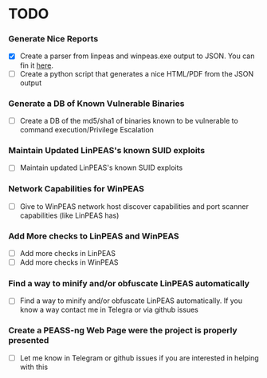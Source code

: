 # TODO

### Generate Nice Reports
- [x] Create a parser from linpeas and winpeas.exe output to JSON. You can fin it [here](https://github.com/carlospolop/PEASS-ng/tree/master/parser).
- [ ] Create a python script that generates a nice HTML/PDF from the JSON output

### Generate a DB of Known Vulnerable Binaries
- [ ] Create a DB of the md5/sha1 of binaries known to be vulnerable to command execution/Privilege Escalation

### Maintain Updated LinPEAS's known SUID exploits 
- [ ] Maintain updated LinPEAS's known SUID exploits 

### Network Capabilities for WinPEAS
- [ ] Give to WinPEAS network host discover capabilities and port scanner capabilities (like LinPEAS has)

### Add More checks to LinPEAS and WinPEAS
- [ ] Add more checks in LinPEAS
- [ ] Add more checks in WinPEAS

### Find a way to minify and/or obfuscate LinPEAS automatically
- [ ] Find a way to minify and/or obfuscate LinPEAS automatically. If you know a way contact me in Telegra or via github issues

### Create a PEASS-ng Web Page were the project is properly presented
- [ ] Let me know in Telegram or github issues if you are interested in helping with this
